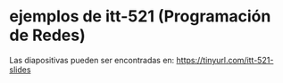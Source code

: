 # ejemplos de itt-521 (Programación de Redes)

Las diapositivas pueden ser encontradas en:
https://tinyurl.com/itt-521-slides
